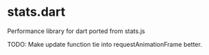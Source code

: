 stats.dart
==========

Performance library for dart ported from stats.js

TODO: Make update function tie into requestAnimationFrame better.